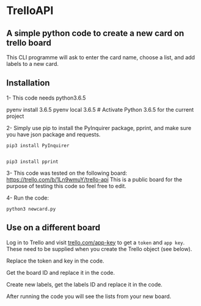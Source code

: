 # TrelloAPI
## A simple python code to create a new card on trello board 
This CLI programme will ask to enter the card name, choose a list, and add labels to a new card.

## Installation
1- This code needs python3.6.5

pyenv install 3.6.5
pyenv local 3.6.5  # Activate Python 3.6.5 for the current project

2- Simply use pip to install the PyInquirer package, pprint, and make sure you have json package and requests.


    pip3 install PyInquirer


    pip3 install pprint

3- This code was tested on the following board: https://trello.com/b/1Ln9wmuY/trello-api 
This is a public board for the purpose of testing this code so feel free to edit.

4- Run the code:


    python3 newcard.py

## Use on a different board
Log in to Trello and visit [trello.com/app-key](https://trello.com/app-key) to get a `token` and `app key`. These need to be supplied when you create the Trello object (see below).

Replace the token and key in the code.

Get the board ID and replace it in the code.

Create new labels, get the labels ID and replace it in the code.

After running the code you will see the lists from your new board.
